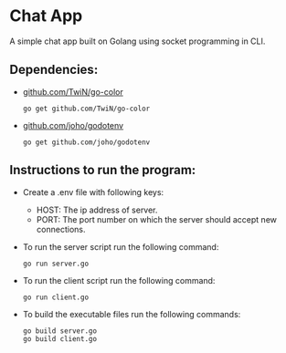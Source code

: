 # Chat App

A simple chat app built on Golang using socket programming in CLI.

## Dependencies:
- [github.com/TwiN/go-color](https://github.com/TwiN/go-color)
    ```
    go get github.com/TwiN/go-color
    ```
- [github.com/joho/godotenv](https://github.com/joho/godotenv)
    ```
    go get github.com/joho/godotenv
    ```

## Instructions to run the program:
- Create a .env file with following keys:
    * HOST: The ip address of server.
    * PORT: The port number on which the server should accept new connections.

- To run the server script run the following command:
    ```
    go run server.go
    ```

- To run the client script run the following command:
    ```
    go run client.go
    ```

- To build the executable files run the following commands:
    ```
    go build server.go
    go build client.go
    ```
